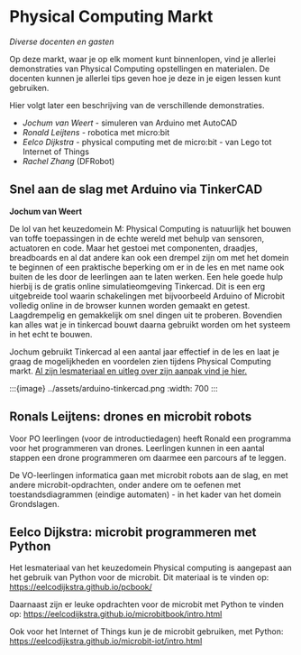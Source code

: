 # Physical Computing Markt

*Diverse docenten en gasten*

Op deze markt, waar je op elk moment kunt binnenlopen, vind je allerlei demonstraties
van Physical Computing opstellingen en materialen.
De docenten kunnen je allerlei tips geven hoe je deze in je eigen lessen kunt gebruiken.

Hier volgt later een beschrijving van de verschillende demonstraties.

- *Jochum van Weert* - simuleren van Arduino met AutoCAD
- *Ronald Leijtens* - robotica met micro:bit
- *Eelco Dijkstra* - physical computing met de micro:bit - van Lego tot Internet of Things
- *Rachel Zhang* (DFRobot)

## Snel aan de slag met Arduino via TinkerCAD

**Jochum van Weert**

De lol van het keuzedomein M: Physical Computing is natuurlijk het bouwen van
toffe toepassingen in de echte wereld met behulp van sensoren, actuatoren en
code.  Maar het gestoei met componenten, draadjes, breadboards en al dat
andere kan ook een drempel zijn om met het domein te beginnen of een
praktische beperking om er in de les en met name ook buiten de les door de
leerlingen aan te laten werken. Een hele goede hulp hierbij is de gratis
online simulatieomgeving Tinkercad. Dit is een erg uitgebreide tool waarin
schakelingen met bijvoorbeeld Arduino of Microbit volledig online in de
browser kunnen worden gemaakt en getest. Laagdrempelig en gemakkelijk om snel
dingen uit te proberen. Bovendien kan alles wat je in tinkercad bouwt daarna
gebruikt worden om het systeem in het echt te bouwen. 

Jochum gebruikt Tinkercad al een aantal jaar effectief in de les en laat je
graag de mogelijkheden en voordelen zien tijdens Physical Computing markt. [Al
zijn lesmateriaal en uitleg over zijn aanpak vind je hier.](https://informatica.sgdb.nl/index.php/overig/physical-computing-op-het-sgdb-i-i-conferentie)

:::{image} ../assets/arduino-tinkercad.png
:width: 700
:::

## Ronals Leijtens: drones en microbit robots 

Voor PO leerlingen (voor de introductiedagen) heeft Ronald een programma voor het
programmeren van drones. Leerlingen kunnen in een aantal stappen een drone programmeren
om daarmee een parcours af te leggen.

De VO-leerlingen informatica gaan met microbit robots aan de slag, 
en met andere microbit-opdrachten, onder andere om te oefenen met toestandsdiagrammen
(eindige automaten) - in het kader van het domein Grondslagen.

## Eelco Dijkstra: microbit programmeren met Python

Het lesmateriaal van het keuzedomein Physical computing is aangepast aan het gebruik
van Python voor de microbit. 
Dit materiaal is te vinden op: https://eelcodijkstra.github.io/pcbook/

Daarnaast zijn er leuke opdrachten voor de microbit met Python te vinden op:
https://eelcodijkstra.github.io/microbitbook/intro.html

Ook voor het Internet of Things kun je de microbit gebruiken, met Python:
https://eelcodijkstra.github.io/microbit-iot/intro.html


